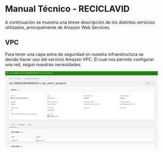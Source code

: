 # Manual Técnico - RECICLAVID

A continuación se muestra una breve descripción de los distintos servicios utilizados, principalmente de Amazon Web Services.

## VPC

Para tener una capa extra de seguridad en nuestra infraestructura se decide hacer uso del servicio Amazon VPC.
El cual nos permite configurar una red, segun nuestras necesidades.


![VPC](/Images/Tecnico/vpc.png "VPC")


